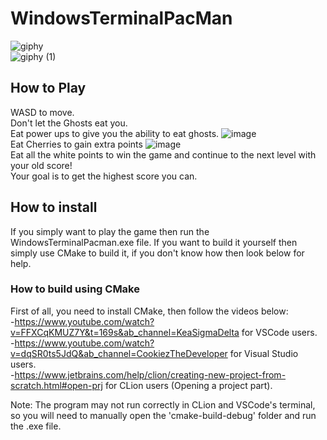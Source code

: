 # WindowsTerminalPacMan
![giphy](https://github.com/YousefMostafaFarouk/WindowsTerminalPacMan/assets/129290213/6798aa9d-0237-44aa-85bf-db53a1d06477)  
![giphy (1)](https://github.com/YousefMostafaFarouk/WindowsTerminalPacMan/assets/129290213/6ba1daf9-a764-4d2c-b660-688edfedc4ea)  

## How to Play
WASD to move.  
Don't let the Ghosts eat you.  
Eat power ups to give you the ability to eat ghosts.  ![image](https://github.com/YousefMostafaFarouk/WindowsTerminalPacMan/assets/129290213/82e67ccf-3c2d-4310-a183-bc7c1cba783c)   
Eat Cherries to gain extra points ![image](https://github.com/YousefMostafaFarouk/WindowsTerminalPacMan/assets/129290213/36a967b8-145f-4cbe-940e-698d603771c9)    
Eat all the white points to win the game and continue to the next level with your old score!  
Your goal is to get the highest score you can.  
 
## How to install
If you simply want to play the game then run the WindowsTerminalPacman.exe file.
If you want to build it yourself then simply use CMake to build it, if you don't know how then look below for help.  

### How to build using CMake
First of all, you need to install CMake, then follow the videos below:  
-https://www.youtube.com/watch?v=FFXCqKMUZ7Y&t=169s&ab_channel=KeaSigmaDelta for VSCode users.  
-https://www.youtube.com/watch?v=dqSR0ts5JdQ&ab_channel=CookiezTheDeveloper  for Visual Studio users.  
-https://www.jetbrains.com/help/clion/creating-new-project-from-scratch.html#open-prj for CLion users (Opening a project part).  

Note:
The program may not run correctly in CLion and VSCode's terminal, so you will need to manually open the 'cmake-build-debug' folder and run the .exe file. 

